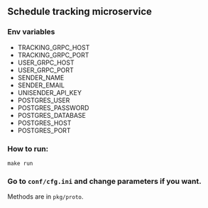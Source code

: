 ## Schedule tracking microservice

### Env variables

- TRACKING_GRPC_HOST
- TRACKING_GRPC_PORT
- USER_GRPC_HOST
- USER_GRPC_PORT
- SENDER_NAME
- SENDER_EMAIL
- UNISENDER_API_KEY
- POSTGRES_USER
- POSTGRES_PASSWORD
- POSTGRES_DATABASE
- POSTGRES_HOST
- POSTGRES_PORT

### How to run:

    make run 

### Go to `conf/cfg.ini` and change parameters if you want.

Methods are in `pkg/proto`.
